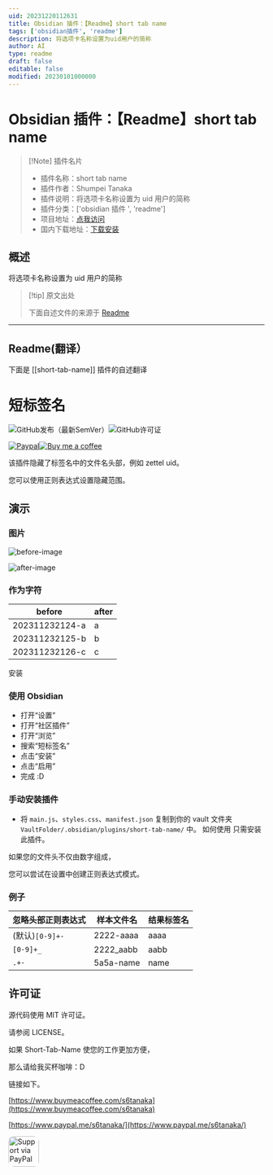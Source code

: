 ```yaml
---
uid: 20231220112631
title: Obsidian 插件：【Readme】short tab name
tags: ['obsidian插件', 'readme']
description: 将选项卡名称设置为uid用户的简称
author: AI
type: readme
draft: false
editable: false
modified: 20230101000000
---
```


# Obsidian 插件：【Readme】short tab name

> [!Note] 插件名片
> - 插件名称：short tab name
> - 插件作者：Shumpei Tanaka
> - 插件说明：将选项卡名称设置为 uid 用户的简称
> - 插件分类：['obsidian 插件 ', 'readme']
> - 项目地址：[点我访问](https://github.com/shumpei-tanaka/obsidian-short-tab-name)
> - 国内下载地址：[下载安装](https://pkmer.cn/products/plugin/pluginMarket/?short-tab-name)

## 概述

将选项卡名称设置为 uid 用户的简称

> [!tip] 原文出处
>
>下面自述文件的来源于 [Readme](https://ghproxy.net/https://raw.githubusercontent.com/Shumpei-Tanaka/obsidian-short-tab-name/main/README.md)

---

## Readme(翻译）

下面是 [[short-tab-name]] 插件的自述翻译

# 短标签名

![GitHub发布（最新SemVer）](https://img.shields.io/github/v/release/Shumpei-Tanaka/obsidian-short-tab-name?style=flat-squere&sort=semver)![GitHub许可证](https://img.shields.io/github/license/Shumpei-Tanaka/obsidian-short-tab-name?flat-squere)

[![Paypal](https://img.shields.io/badge/paypal.me-s6tanaka-white?style=flat-squere&logo=paypal)](https://paypal.me/s6tanaka)[![Buy me a coffee](https://img.shields.io/badge/buy_me_a_coffee-s6tanaka-white?style=flat-squere&logo=buymeacoffee&logocolor=#FFDD00)](https://www.buymeacoffee.com/s6tanaka)

该插件隐藏了标签名中的文件名头部，例如 zettel uid。

您可以使用正则表达式设置隐藏范围。

## 演示

### 图片

![before-image](https://cdn.pkmer.cn/covers/short-tab-name_2_0.png!pkmer)

![after-image](https://cdn.pkmer.cn/covers/short-tab-name_2_1.png!pkmer)

### 作为字符

|before|after|
|-|-|
|202311232124-a | a |
|202311232125-b | b |
|202311232126-c | c |

安装

### 使用 Obsidian

- 打开“设置”
- 打开“社区插件”
- 打开“浏览”
- 搜索“短标签名”
- 点击“安装”
- 点击“启用”
- 完成 :D

### 手动安装插件

- 将 `main.js`、`styles.css`、`manifest.json` 复制到你的 vault 文件夹 `VaultFolder/.obsidian/plugins/short-tab-name/` 中。
如何使用
只需安装此插件。

如果您的文件头不仅由数字组成，

您可以尝试在设置中创建正则表达式模式。

### 例子

|忽略头部正则表达式|样本文件名|结果标签名|
|-|-|-|
|(默认)`[0-9]+-`|2222-aaaa|aaaa|
|`[0-9]+_`|2222_aabb|aabb|
|`.+-`|5a5a-name|name|

## 许可证

源代码使用 MIT 许可证。

请参阅 LICENSE。

如果 Short-Tab-Name 使您的工作更加方便，

那么请给我买杯咖啡：D

链接如下。

[https://www.buymeacoffee.com/s6tanaka](https://www.buymeacoffee.com/s6tanaka)

[https://www.paypal.me/s6tanaka/](https://www.paypal.me/s6tanaka/)

<a href="https://www.paypal.me/s6tanaka/">
  <img alt="Support via PayPal" src="https://cdn.rawgit.com/twolfson/paypal-github-button/1.0.0/dist/button.svg" style="height: 60px !important;object-fit: cover;border-radius:10px;"/>
</a>



